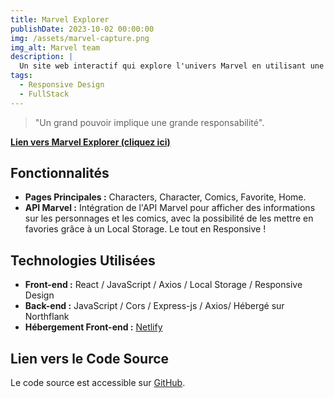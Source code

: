 ```yaml
---
title: Marvel Explorer
publishDate: 2023-10-02 00:00:00
img: /assets/marvel-capture.png
img_alt: Marvel team
description: |
  Un site web interactif qui explore l'univers Marvel en utilisant une API Marvel. Découvrez vos super-héros préférés, explorez les bandes dessinées et bien plus encore.
tags:
  - Responsive Design
  - FullStack
---
```


<!-- ## Level-two heading -->

> "Un grand pouvoir implique une grande responsabilité".

[**Lien vers Marvel Explorer (cliquez ici)**](https://marvel-comics-012.netlify.app)

## Fonctionnalités

- **Pages Principales :** Characters, Character, Comics, Favorite, Home.
- **API Marvel :** Intégration de l'API Marvel pour afficher des informations sur les personnages et les comics, avec la possibilité de les mettre en favories grâce à un Local Storage.
  Le tout en Responsive !

## Technologies Utilisées

- **Front-end :** React / JavaScript / Axios / Local Storage / Responsive Design
- **Back-end :** JavaScript / Cors / Express-js / Axios/ Hébergé sur Northflank
- **Hébergement Front-end :** [Netlify](https://marvel-comics-012.netlify.app)

## Lien vers le Code Source

Le code source est accessible sur [GitHub](https://github.com/J-De-Laclos/Frontend-Marvel).

